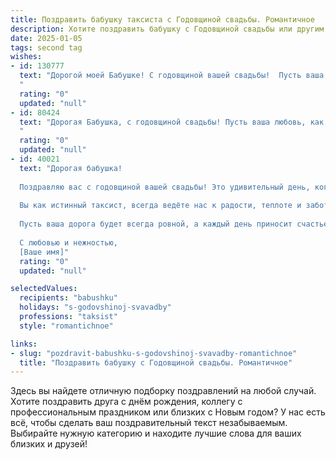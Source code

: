 ```yaml
---
title: Поздравить бабушку таксиста с Годовщиной свадьбы. Романтичное
description: Хотите поздравить бабушку с Годовщиной свадьбы или другим праздником? Наш ИИ создаст незабываемое поздравление, а вы обязательно выделитесь среди других.  
date: 2025-01-05
tags: second tag
wishes:
- id: 130777
  text: "Дорогой моей Бабушке! С годовщиной вашей свадьбы!  Пусть ваша любовь, закаленная годами, как крепкий, надежный автомобиль, прошедший тысячи километров,  продолжает радовать вас своей теплотой и нежностью.  Пусть каждый день вашей совместной жизни будет наполнен счастьем, как  путешествие по самым красивым местам, куда вас везет ваша любовь –  самый верный и заботливый таксист в мире!  С юбилеем!
  "
  rating: "0"
  updated: "null"
- id: 80424
  text: "Дорогая Бабушка, с годовщиной свадьбы! Пусть ваша любовь, как и ваша работа таксистом, всегда будет верной и надежной, везущей вас к новым счастливым остановкам в жизни.
  "
  rating: "0"
  updated: "null"
- id: 40021
  text: "Дорогая бабушка!
  
  Поздравляю вас с годовщиной вашей свадьбы! Это удивительный день, когда два сердца соединились в гармонии и любви. Ваша жизнь – это яркий маршрут, полный радостных моментов и бесконечного счастья, и я горжусь тем, что у меня есть такая замечательная бабушка.
  
  Вы как истинный таксист, всегда ведёте нас к радости, теплоте и заботе, бережно обнимая своим мудрым опытом и нежностью. Ваша любовь – это навигатор, который помогает нам находить правильный путь в жизни.
  
  Пусть ваша дорога будет всегда ровной, а каждый день приносит счастье и улыбки. Вы – пример для всех нас, и мы надеемся, что впереди у вас ещё много удивительных поездок вместе!
  
  С любовью и нежностью,
  [Ваше имя]"
  rating: "0"
  updated: "null"

selectedValues:
  recipients: "babushku"
  holidays: "s-godovshinoj-svavadby"
  professions: "taksist"
  style: "romantichnoe"

links:
- slug: "pozdravit-babushku-s-godovshinoj-svavadby-romantichnoe"
  title: "Поздравить бабушку с Годовщиной свадьбы. Романтичное"
---
```


Здесь вы найдете отличную подборку поздравлений на любой случай.
Хотите поздравить друга с днём рождения, коллегу с профессиональным праздником или близких с Новым годом? У нас есть всё, чтобы сделать ваш поздравительный текст незабываемым. Выбирайте нужную категорию и находите лучшие слова для ваших близких и друзей!
